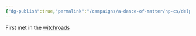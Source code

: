 ```yaml
---
{"dg-publish":true,"permalink":"/campaigns/a-dance-of-matter/np-cs/delphas-hexblade/"}
---
```


First met in the [witchroads](Campaigns/A%20Dance%20of%20Matter/Locations%20📌/witchroads.md)